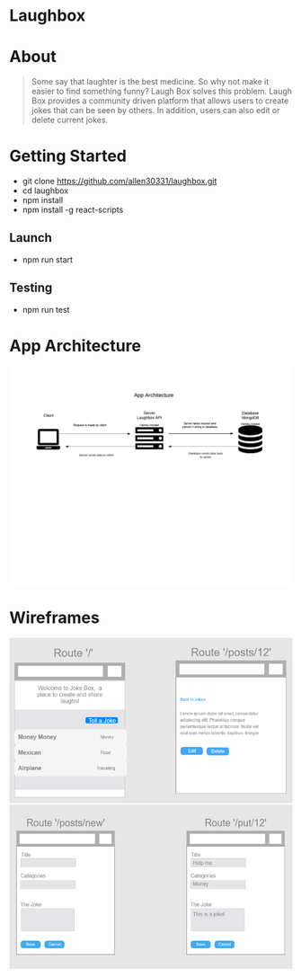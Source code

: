 <!-- <h1>Laugh Box</h1>

<a href="https://laughbox.herokuapp.com/" target="_blank">Laugh Box</a> is a an app that allows users to create and share nuggets of laughter.  
<img src="public/screen-shots.png">


<h2>Getting Started</h2>
<ul>
	<li>git clone https://github.com/allen30331/laughbox.git</li>
	<li>cd laughbox</li>
	<li>npm install</li>
	<li>npm install -g react-scripts<li>
</ul>


<h2>Launch</h2>
<p>npm run start</p>

<h2>Test</h2>
<p>npm run test</p>



<h2>Server Instructions</h2>
<ul>
	<li>git clone https://github.com/allen30331/api-laughbox.git</li>
	<li>cd api-laughbox</li>
	<li>npm install</li>
</ul>

<h2>Launch</h2>
<ul>
	<li>npm run dev</li>
	<li>then open localhost:3000 in a web browser</li>
</ul>


<h2>About</h2>
<p>Some say that laughter is the best medicine. So why not make it easier to find something funny? Laugh Box solves this problem. Laugh Box provides a community driven platform that allows users to create jokes that can be seen by others. In addition, users can also edit or delete current jokes.</p>

<h2>Wire Frames</h2>
<ul>
	<li>Initial wire frame for app structure</li>
	<li>Initial wire frame for UX</li>
</ul>
<p><img src="public/app1.jpg"></p>
<p><img src="public/wireframe1.png"></p>
<p><img src="public/wireframe2.png"></p>

<h2>Technology</h2>
<h3>Front End</h3>
<ul>
	<li>HTML5</li>
	<li>CSS3</li>
	<li>React</li>
	<li>React Router</li>
	<li>Redux</li>
	<li>Axios</li>
</ul>

<h3>Back End</h3>
<ul>
	<li>Node.js + Express.js (web server)</li>
	<li>MongoDB (database)</li>
	<li>Mocha + Chai (testing)</li>
	<li>Continuous integration and deployment with Travis CI</li>
</ul>



<h2>Image Attributions</h2>
<ul>
	<li><a href="https://www.pexels.com/photo/girls-friends-girlfriends-outdoors-25770/">Pexels</a></li>
	<li><a href="https://www.behance.net/gallery/10350581/Creative-Box-Logo-Design">Behance</a></li>
</ul> -->


# Laughbox

# About 

> Some say that laughter is the best medicine. So why not make it easier to find something funny? Laugh Box solves this problem. Laugh Box provides a community driven platform that allows users to create jokes that can be seen by others. In addition, users can also edit or delete current jokes.


# Getting Started 

* git clone https://github.com/allen30331/laughbox.git
* cd laughbox
* npm install
* npm install -g react-scripts

## Launch

* npm run start

## Testing 

* npm run test

# App Architecture

![app-architecture](./public/images/app-arch.jpeg)

# Wireframes

![wireframe](./public/images/wireframe1.png)
![wireframe](./public/images/wireframe2.png)